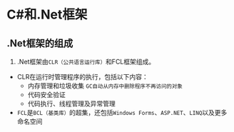 # C#和.Net框架
## .Net框架的组成
1. .Net框架由`CLR（公共语言运行库）`和FCL框架组成。
- CLR在运行时管理程序的执行，包括以下内容：
    * 内存管理和垃圾收集
        `GC自动从内存中删除程序不再访问的对象`
    * 代码安全验证
    * 代码执行、线程管理及异常管理
- `FCL`是`BCL（基类库）`的超集，还包括`Windows Forms`、`ASP.NET`、`LINQ`以及更多命名空间
